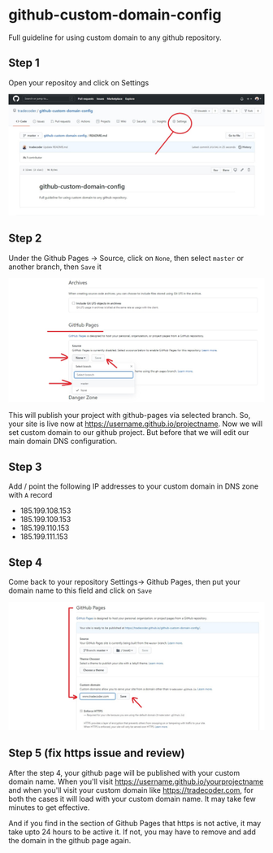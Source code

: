# github-custom-domain-config
Full guideline for using custom domain to any github repository. 

## Step 1
Open your repositoy and click on Settings

![Repo](/images/open-repo.jpg)


## Step 2

Under the Github Pages -> Source, click on `None`, then select `master` or another branch, then `Save` it

![Select Page Branch](/images/select-page-branch.jpg)

This will publish your project with github-pages via selected branch. So, your site is live now at https://username.github.io/projectname. Now we will set custom domain to our github project. But before that we will edit our main domain DNS configuration. 

## Step 3

Add / point the following IP addresses to your custom domain in DNS zone with `A` record

* 185.199.108.153
* 185.199.109.153
* 185.199.110.153
* 185.199.111.153



## Step 4 

Come back to your repository Settings-> Github Pages, then put your domain name to this field and click on `Save`

![Put your domain name](/images/put-domain-name.jpg)


## Step 5 (fix https issue and review)

After the step 4, your github page will be published with your custom domain name. When you'll visit https://username.github.io/yourprojectname and when you'll visit your custom domain like https://tradecoder.com, for both the cases it will load with your custom domain name. It may take few minutes to get effective. 

And if you find in the section of Github Pages that https is not active, it may take upto 24 hours to be active it. If not, you may have to remove and add the domain in the github page again. 


